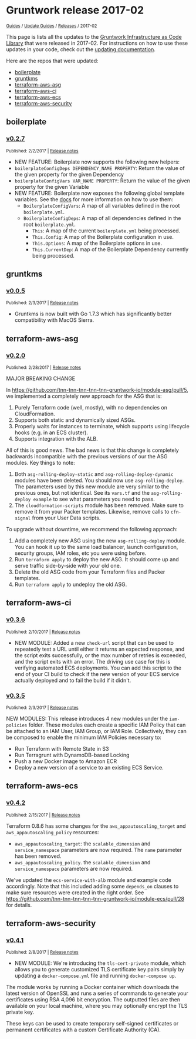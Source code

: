 
# Gruntwork release 2017-02

<p style={{marginTop: "-25px"}}><small><a href="/guides">Guides</a> / <a href="/guides/stay-up-to-date">Update Guides</a> / <a href="/guides/stay-up-to-date/releases">Releases</a> / 2017-02</small></p>

This page is lists all the updates to the [Gruntwork Infrastructure as Code 
Library](https://gruntwork.io/infrastructure-as-code-library/) that were released in 2017-02. For instructions 
on how to use these updates in your code, check out the [updating 
documentation](/guides/working-with-code/using-modules#updating).

Here are the repos that were updated:

- [boilerplate](#boilerplate)
- [gruntkms](#gruntkms)
- [terraform-aws-asg](#terraform-aws-asg)
- [terraform-aws-ci](#terraform-aws-ci)
- [terraform-aws-ecs](#terraform-aws-ecs)
- [terraform-aws-security](#terraform-aws-security)


## boilerplate


### [v0.2.7](https://github.com/tnn-tnn-tnn-tnn-tnn-gruntwork-io/boilerplate/releases/tag/v0.2.7)

<p style={{marginTop: "-20px", marginBottom: "10px"}}>
  <small>Published: 2/2/2017 | <a href="https://github.com/tnn-tnn-tnn-tnn-tnn-gruntwork-io/boilerplate/releases/tag/v0.2.7">Release notes</a></small>
</p>

<div style={{"overflow":"hidden","textOverflow":"ellipsis","display":"-webkit-box","WebkitLineClamp":10,"lineClamp":10,"WebkitBoxOrient":"vertical"}}>

  - NEW FEATURE: Boilerplate now supports the following new helpers:
  - `boilerplateConfigDeps DEPENDENCY_NAME PROPERTY`: Return the value of the given property for the given Dependency
  - `boilerplateConfigVars VAR_NAME PROPERTY`: Return the value of the given property for the given Variable
- NEW FEATURE: Boilerplate now exposes the following global template variables. See the [docs](https://github.com/tnn-tnn-tnn-tnn-tnn-gruntwork-io/boilerplate#global-template-variables) for more information on how to use them:
  - `BoilerplateConfigVars`: A map of all variables defined in the root `boilerplate.yml`.
  - `BoilerplateConfigDeps`: A map of all dependencies defined in the root `boilerplate.yml`.
    - `This`: A map of the current `boilerplate.yml` being processed.
    - `This.Config`: A map of the Boilerplate configuration in use.
    - `This.Options`: A map of the Boilerplate options in use.
    - `This.CurrentDep`: A map of the Boilerplate Dependency currently being processed.


</div>



## gruntkms


### [v0.0.5](https://github.com/tnn-tnn-tnn-tnn-tnn-gruntwork-io/gruntkms/releases/tag/v0.0.5)

<p style={{marginTop: "-20px", marginBottom: "10px"}}>
  <small>Published: 2/3/2017 | <a href="https://github.com/tnn-tnn-tnn-tnn-tnn-gruntwork-io/gruntkms/releases/tag/v0.0.5">Release notes</a></small>
</p>

<div style={{"overflow":"hidden","textOverflow":"ellipsis","display":"-webkit-box","WebkitLineClamp":10,"lineClamp":10,"WebkitBoxOrient":"vertical"}}>

  - Gruntkms is now built with Go 1.7.3 which has significantly better compatibility with MacOS Sierra.


</div>



## terraform-aws-asg


### [v0.2.0](https://github.com/tnn-tnn-tnn-tnn-tnn-gruntwork-io/terraform-aws-asg/releases/tag/v0.2.0)

<p style={{marginTop: "-20px", marginBottom: "10px"}}>
  <small>Published: 2/28/2017 | <a href="https://github.com/tnn-tnn-tnn-tnn-tnn-gruntwork-io/terraform-aws-asg/releases/tag/v0.2.0">Release notes</a></small>
</p>

<div style={{"overflow":"hidden","textOverflow":"ellipsis","display":"-webkit-box","WebkitLineClamp":10,"lineClamp":10,"WebkitBoxOrient":"vertical"}}>

  MAJOR BREAKING CHANGE

In https://github.com/tnn-tnn-tnn-tnn-tnn-gruntwork-io/module-asg/pull/5, we implemented a completely new approach for the ASG that is:
1. Purely Terraform code (well, mostly), with no dependencies on CloudFormation.
2. Supports both static and dynamically sized ASGs.
3. Properly waits for instances to terminate, which supports using lifecycle hooks (e.g. in an ECS cluster).
4. Supports integration with the ALB.

All of this is good news. The bad news is that this change is completely backwards incompatible with the previous versions of our the ASG modules. Key things to note:
1. Both `asg-rolling-deploy-static` and `asg-rolling-deploy-dynamic` modules have been deleted. You should now use `asg-rolling-deploy`. The parameters used by this new module are very similar to the previous ones, but not identical. See its `vars.tf` and the `asg-rolling-deploy example` to see what parameters you need to pass.
2. The `cloudformation-scripts` module has been removed. Make sure to remove it from your Packer templates. Likewise, remove calls to `cfn-signal` from your User Data scripts.

To upgrade without downtime, we recommend the following approach:
1. Add a completely new ASG using the new `asg-rolling-deploy` module. You can hook it up to the same load balancer, launch configuration, security groups, IAM roles, etc you were using before.
2. Run `terraform apply` to deploy the new ASG. It should come up and serve traffic side-by-side with your old one.
3. Delete the old ASG code from your Terraform files and Packer templates.
4. Run `terraform apply` to undeploy the old ASG.


</div>



## terraform-aws-ci


### [v0.3.6](https://github.com/tnn-tnn-tnn-tnn-tnn-gruntwork-io/terraform-aws-ci/releases/tag/v0.3.6)

<p style={{marginTop: "-20px", marginBottom: "10px"}}>
  <small>Published: 2/10/2017 | <a href="https://github.com/tnn-tnn-tnn-tnn-tnn-gruntwork-io/terraform-aws-ci/releases/tag/v0.3.6">Release notes</a></small>
</p>

<div style={{"overflow":"hidden","textOverflow":"ellipsis","display":"-webkit-box","WebkitLineClamp":10,"lineClamp":10,"WebkitBoxOrient":"vertical"}}>

  - NEW MODULE: Added a new `check-url` script that can be used to repeatedly test a URL until either it returns an expected response, and the script exits successfully, or the max number of retries is exceeded, and the script exits with an error. The driving use case for this is verifying automated ECS deployments. You can add this script to the end of your CI build to check if the new version of your ECS service actually deployed and to fail the build if it didn&apos;t.


</div>


### [v0.3.5](https://github.com/tnn-tnn-tnn-tnn-tnn-gruntwork-io/terraform-aws-ci/releases/tag/v0.3.5)

<p style={{marginTop: "-20px", marginBottom: "10px"}}>
  <small>Published: 2/3/2017 | <a href="https://github.com/tnn-tnn-tnn-tnn-tnn-gruntwork-io/terraform-aws-ci/releases/tag/v0.3.5">Release notes</a></small>
</p>

<div style={{"overflow":"hidden","textOverflow":"ellipsis","display":"-webkit-box","WebkitLineClamp":10,"lineClamp":10,"WebkitBoxOrient":"vertical"}}>

  NEW MODULES: This release introduces 4 new modules under the `iam-policies` folder. These modules each create a specific IAM Policy that can be attached to an IAM User, IAM Group, or IAM Role. Collectively, they can be composed to enable the minimum IAM Policies necessary to:
- Run Terraform with Remote State in S3
- Run Terragrunt with DynamoDB-based Locking 
- Push a new Docker image to Amazon ECR
- Deploy a new version of a service to an existing ECS Service.


</div>



## terraform-aws-ecs


### [v0.4.2](https://github.com/tnn-tnn-tnn-tnn-tnn-gruntwork-io/terraform-aws-ecs/releases/tag/v0.4.2)

<p style={{marginTop: "-20px", marginBottom: "10px"}}>
  <small>Published: 2/15/2017 | <a href="https://github.com/tnn-tnn-tnn-tnn-tnn-gruntwork-io/terraform-aws-ecs/releases/tag/v0.4.2">Release notes</a></small>
</p>

<div style={{"overflow":"hidden","textOverflow":"ellipsis","display":"-webkit-box","WebkitLineClamp":10,"lineClamp":10,"WebkitBoxOrient":"vertical"}}>

  Terraform 0.8.6 has some changes for the `aws_appautoscaling_target` and `aws_appautoscaling_policy` resources:
- `aws_appautoscaling_target`: the `scalable_dimension` and `service_namespace` parameters are now required. The `name` parameter has been removed.
- `aws_appautoscaling_policy`. the `scalable_dimension` and `service_namespace` parameters are now required.

We&apos;ve updated the `ecs-service-with-alb` module and example code accordingly. Note that this included adding some `depends_on` clauses to make sure resources were created in the right order. See https://github.com/tnn-tnn-tnn-tnn-tnn-gruntwork-io/module-ecs/pull/28 for details.


</div>



## terraform-aws-security


### [v0.4.1](https://github.com/tnn-tnn-tnn-tnn-tnn-gruntwork-io/terraform-aws-security/releases/tag/v0.4.1)

<p style={{marginTop: "-20px", marginBottom: "10px"}}>
  <small>Published: 2/8/2017 | <a href="https://github.com/tnn-tnn-tnn-tnn-tnn-gruntwork-io/terraform-aws-security/releases/tag/v0.4.1">Release notes</a></small>
</p>

<div style={{"overflow":"hidden","textOverflow":"ellipsis","display":"-webkit-box","WebkitLineClamp":10,"lineClamp":10,"WebkitBoxOrient":"vertical"}}>

  - NEW MODULE: We&apos;re introducing the `tls-cert-private` module, which allows you to generate customized TLS certificate key pairs simply by updating a `docker-compose.yml` file and running `docker-compose up`. 
  
  The module works by running a Docker container which downloads the latest version of OpenSSL and runs a series of commands to generate your certificates using RSA 4,096 bit encryption. The outputted files are then available on your local machine, where you may optionally encrypt the TLS private key.
  
  These keys can be used to create temporary self-signed certificates or permanent certificates with a custom Certificate Authority (CA).


</div>




<!-- ##DOCS-SOURCER-START
{
  "sourcePlugin": "releases",
  "hash": "642c7ace1a255d48f193946c994bea96"
}
##DOCS-SOURCER-END -->

